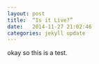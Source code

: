 ```yaml
---
layout: post
title:  “Is it Live?”
date:   2014-11-27 21:02:46
categories: jekyll update
---
```


okay so this is a test.
